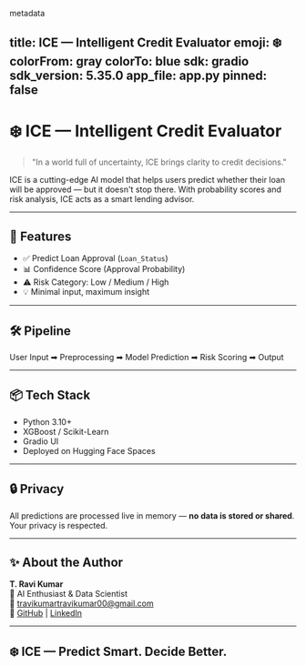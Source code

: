 metadata

title: ICE — Intelligent Credit Evaluator
emoji: ❄️
colorFrom: gray
colorTo: blue
sdk: gradio
sdk_version: 5.35.0
app_file: app.py
pinned: false
---

# ❄️ ICE — Intelligent Credit Evaluator

> "In a world full of uncertainty, ICE brings clarity to credit decisions."

ICE is a cutting-edge AI model that helps users predict whether their loan will be approved — but it doesn't stop there. With probability scores and risk analysis, ICE acts as a smart lending advisor.

---

## 🚀 Features

- ✅ Predict Loan Approval (`Loan_Status`)
- 📊 Confidence Score (Approval Probability)
- ⚠️ Risk Category: Low / Medium / High
- 💡 Minimal input, maximum insight

---

## 🛠 Pipeline

User Input ➡ Preprocessing ➡ Model Prediction ➡ Risk Scoring ➡ Output


---

## 📦 Tech Stack

- Python 3.10+
- XGBoost / Scikit-Learn
- Gradio UI
- Deployed on Hugging Face Spaces

---

## 🔒 Privacy

All predictions are processed live in memory — **no data is stored or shared**. Your privacy is respected.

---

## ✨ About the Author

**T. Ravi Kumar**  
🧠 AI Enthusiast & Data Scientist  
📧 travikumartravikumar00@gmail.com  
🔗 [GitHub](https://github.com/TRavi8688) | [LinkedIn](https://linkedin.com/in/t-ravi-kumar-038a3b345)

---

## ❄️ ICE — Predict Smart. Decide Better.
